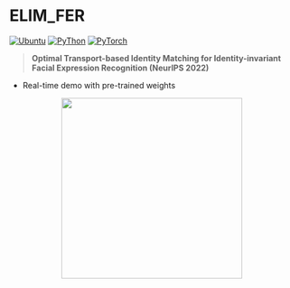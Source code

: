 # ELIM_FER

<a href="https://releases.ubuntu.com/16.04/"><img alt="Ubuntu" src="https://img.shields.io/badge/Ubuntu-16.04-green"></a>
<a href="https://www.python.org/downloads/release/python-370/"><img alt="PyThon" src="https://img.shields.io/badge/Python-v3.8-blue"></a>
<a href="https://pytorch.org/get-started/locally/"><img alt="PyTorch" src="https://img.shields.io/badge/PyTorch-ee4c2c?logo=pytorch&logoColor=white"></a>

> **Optimal Transport-based Identity Matching for Identity-invariant Facial Expression Recognition (NeurIPS 2022)**<br>

- Real-time demo with pre-trained weights
<p align="center">
<img src="https://github.com/kdhht2334/ELIM_FER/blob/main/demo/demo_vid.gif" height="320"/>
</p>

